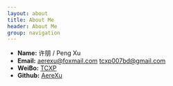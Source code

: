 ```yaml
---
layout: about
title: About Me
header: About Me
group: navigation
---
```

 * **Name:** 许朋 / Peng Xu
 * **Email:** [aerexu@foxmail.com](aerexu@foxmail.com) [tcxp007bd@gmail.com](mailto:tcxp007bd@gmail.com)
 * **WeiBo:** [TCXP](http://weibo.com/u/1562075352)
 * **Github:** [AereXu](https://github.com/AereXu)
